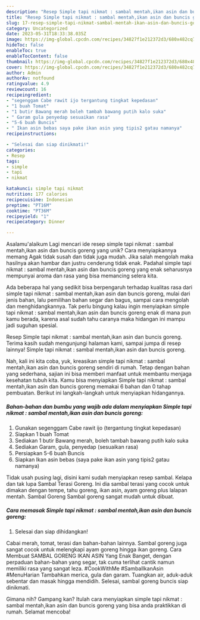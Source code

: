 ```yaml
---
description: "Resep Simple tapi nikmat : sambal mentah,ikan asin dan buncis goreng{ yang Enak"
title: "Resep Simple tapi nikmat : sambal mentah,ikan asin dan buncis goreng{ yang Enak"
slug: 17-resep-simple-tapi-nikmat-sambal-mentah-ikan-asin-dan-buncis-goreng-yang-enak
category: Uncategorized
date: 2023-05-31T18:33:38.035Z
image: https://img-global.cpcdn.com/recipes/34827f1e212372d3/680x482cq70/simple-tapi-nikmat-sambal-mentahikan-asin-dan-buncis-goreng-foto-resep-utama.jpg
hideToc: false
enableToc: true
enableTocContent: false
thumbnail: https://img-global.cpcdn.com/recipes/34827f1e212372d3/680x482cq70/simple-tapi-nikmat-sambal-mentahikan-asin-dan-buncis-goreng-foto-resep-utama.jpg
cover: https://img-global.cpcdn.com/recipes/34827f1e212372d3/680x482cq70/simple-tapi-nikmat-sambal-mentahikan-asin-dan-buncis-goreng-foto-resep-utama.jpg
author: Admin
authorAv: notfound
ratingvalue: 4.9
reviewcount: 16
recipeingredient:
- "segenggam Cabe rawit ijo tergantung tingkat kepedasan"
- "1 buah Tomat"
- "1 butir Bawang merah boleh tambah bawang putih kalo suka"
- " Garam gula penyedap sesuaikan rasa"
- "5-6 buah Buncis"
- " Ikan asin bebas saya pake ikan asin yang tipis2 gatau namanya"
recipeinstructions:

- "Selesai dan siap dinikmati!"
categories:
- Resep
tags:
- simple
- tapi
- nikmat

katakunci: simple tapi nikmat 
nutrition: 177 calories
recipecuisine: Indonesian
preptime: "PT16M"
cooktime: "PT36M"
recipeyield: "1"
recipecategory: Dinner

---
```



Asalamu'alaikum Lagi mencari ide resep simple tapi nikmat : sambal mentah,ikan asin dan buncis goreng yang unik? Cara menyiapkannya memang Agak tidak susah dan tidak juga mudah. Jika salah mengolah maka hasilnya akan hambar dan justru cenderung tidak enak. Padahal simple tapi nikmat : sambal mentah,ikan asin dan buncis goreng yang enak seharusnya mempunyai aroma dan rasa yang bisa memancing selera kita.


Ada beberapa hal yang sedikit bisa berpengaruh terhadap kualitas rasa dari simple tapi nikmat : sambal mentah,ikan asin dan buncis goreng, mulai dari jenis bahan, lalu pemilihan bahan segar dan bagus, sampai cara mengolah dan menghidangkannya. Tak perlu bingung kalau ingin menyiapkan simple tapi nikmat : sambal mentah,ikan asin dan buncis goreng enak di mana pun kamu berada, karena asal sudah tahu caranya maka hidangan ini mampu jadi suguhan spesial.

Resep Simple tapi nikmat : sambal mentah,ikan asin dan buncis goreng. Terima kasih sudah mengunjungi halaman kami, sampai jumpa di resep lainnya! Simple tapi nikmat : sambal mentah,ikan asin dan buncis goreng.


Nah, kali ini kita coba, yuk, kreasikan simple tapi nikmat : sambal mentah,ikan asin dan buncis goreng sendiri di rumah. Tetap dengan bahan yang sederhana, sajian ini bisa memberi manfaat untuk membantu menjaga kesehatan tubuh kita. Kamu bisa menyiapkan Simple tapi nikmat : sambal mentah,ikan asin dan buncis goreng memakai 6 bahan dan 0 tahap pembuatan. Berikut ini langkah-langkah untuk menyiapkan hidangannya.

<!--inarticleads1-->

##### Bahan-bahan dan bumbu yang wajib ada dalam menyiapkan Simple tapi nikmat : sambal mentah,ikan asin dan buncis goreng:

1. Gunakan segenggam Cabe rawit ijo (tergantung tingkat kepedasan)
1. Siapkan 1 buah Tomat
1. Sediakan 1 butir Bawang merah, boleh tambah bawang putih kalo suka
1. Sediakan  Garam, gula, penyedap (sesuaikan rasa)
1. Persiapkan 5-6 buah Buncis
1. Siapkan  Ikan asin bebas (saya pake ikan asin yang tipis2 gatau namanya)


Tidak usah pusing lagi, disini kami sudah menyiapkan resep sambal. Kelapa dan tak lupa Sambal Terasi Goreng. Ini dia sambal terasi yang cocok untuk dimakan dengan tempe, tahu goreng, ikan asin, ayam goreng plus lalapan mentah. Sambal Goreng Sambal goreng sangat mudah untuk dibuat. 

<!--inarticleads2-->

##### Cara memasak Simple tapi nikmat : sambal mentah,ikan asin dan buncis goreng:


1. Selesai dan siap dihidangkan!

Cabai merah, tomat, terasi dan bahan-bahan lainnya. Sambal goreng juga sangat cocok untuk melengkapi ayam goreng hingga ikan goreng. Cara Membuat SAMBAL GORENG IKAN ASIN Yang Enak Banget, dengan perpaduan bahan-bahan yang segar, tak cuma terlihat cantik namun memiliki rasa yang sangat leza. #CookWithMe #SambalIkanAsin #MenuHarian Tambahkan merica, gula dan garam. Tuangkan air, aduk-aduk sebentar dan masak hingga mendidih. Selesai, sambal goreng buncis siap dinikmati. 

Gimana nih? Gampang kan? Itulah cara menyiapkan simple tapi nikmat : sambal mentah,ikan asin dan buncis goreng yang bisa anda praktikkan di rumah. Selamat mencoba!
